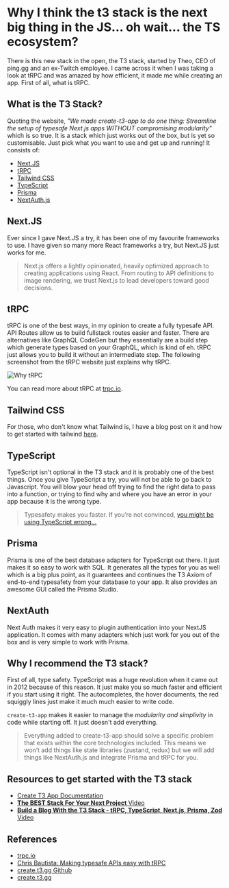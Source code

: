 # Why I think the t3 stack is the next big thing in the JS... oh wait... the TS ecosystem?

There is this new stack in the open, the T3 stack, started by Theo, CEO of ping.gg and an ex-Twitch employee. I came across it when I was taking a look at tRPC and was amazed by how efficient, it made me while creating an app.
First of all, what is tRPC.

## What is the T3 Stack?

Quoting the website, *"We made create-t3-app to do one thing: Streamline the setup of typesafe Next.js apps WITHOUT compromising modularity"* which is so true. It is a stack which just works out of the box, but is yet so customisable. Just pick what you want to use and get up and running! It consists of:

*   [Next.JS](https://nextjs.org/)
*   [tRPC](https://trpc.io)
*   [Tailwind CSS](https://tailwindcss.com/)
*   [TypeScript](https://www.typescriptlang.org/)
*   [Prisma](https://prisma.io/)
*   [NextAuth.js](https://next-auth.js.org/)

## Next.JS

Ever since I gave Next.JS a try, it has been one of my favourite frameworks to
use. I have given so many more React frameworks a try, but Next.JS just works
for me.

> Next.js offers a lightly opinionated, heavily optimized approach to creating applications using React. From routing to API definitions to image rendering, we trust Next.js to lead developers toward good decisions.

## tRPC

tRPC is one of the best ways, in my opinion to create a fully typesafe API. API Routes allow us to build fullstack routes easier and faster. There are alternatives like GraphQL CodeGen but they essentially are a build step which generate types based on your GraphQL, which is kind of eh. tRPC just allows you to build it without an intermediate step. The following screenshot from the tRPC website just explains why tRPC.

![Why tRPC](https://cdn.hashnode.com/res/hashnode/image/upload/v1669463382785/w8FtiYvRr.png?auto=compress)

You can read more about tRPC at [trpc.io](https://trpc.io).

## Tailwind CSS

For those, who don't know what Tailwind is, I have a blog post on it and how to
get started with tailwind [here](https://livecode247.com/start-with-your-first-tailwind-css-project).

## TypeScript

TypeScript isn't optional in the T3 stack and it is probably one of the best
things. Once you give TypeScript a try, you will not be able to go back to
Javascript. You will blow your head off trying to find the right data to pass
into a function, or trying to find why and where you have an error in your app
because it is the wrong type.

> Typesafety makes you faster. If you’re not convinced, [you might be using TypeScript wrong…](https://www.youtube.com/watch?v=RmGHnYUqQ4k)

## Prisma

Prisma is one of the best database adapters for TypeScript out there. It just
makes it so easy to work with SQL. It generates all the types for you as well
which is a big plus point, as it guarantees and continues the T3 Axiom of
end-to-end typesafety from your database to your app.
It also provides an awesome GUI called the Prisma Studio.

## NextAuth

Next Auth makes it very easy to plugin authentication into your NextJS application. It comes with many adapters which just work for you out of the box and is very simple to work with Prisma.

## Why I recommend the T3 stack?

First of all, type safety. TypeScript was a huge revolution when it came out in 2012 because of this reason. It just make you so much faster and efficient if you start using it right. The autocompletes, the hover documents, the red squiggly lines just make it much much easier to write code.

`create-t3-app` makes it easier to manage the *modularity and simplivity* in code while starting off. It just doesn't add everything.

> Everything added to create-t3-app should solve a specific problem that exists within the core technologies included. This means we won’t add things like state libraries (zustand, redux) but we will add things like NextAuth.js and integrate Prisma and tRPC for you.

## Resources to get started with the T3 stack

*   [Create T3 App Documentation](https://create.t3.gg/en/introduction)
*   [**The BEST Stack For Your Next Project** Video](https://www.youtube.com/watch?v=PbjHxIuHduU)
*   [**Build a Blog With the T3 Stack - tRPC, TypeScript, Next.js, Prisma, Zod** Video](https://www.youtube.com/watch?v=syEWlxVFUrY)

## References

*   [trpc.io](https://trpc.io/)
*   [Chris Bautista: Making typesafe APIs easy with tRPC](https://www.youtube.com/watch?v=2LYM8gf184U)
*   [create.t3.gg Github](https://github.com/t3-oss/create-t3-app)
*   [create.t3.gg](https://create.t3.gg)